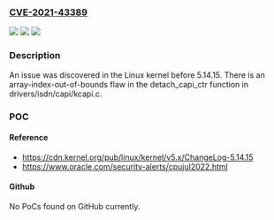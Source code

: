 ### [CVE-2021-43389](https://cve.mitre.org/cgi-bin/cvename.cgi?name=CVE-2021-43389)
![](https://img.shields.io/static/v1?label=Product&message=n%2Fa&color=blue)
![](https://img.shields.io/static/v1?label=Version&message=n%2Fa&color=blue)
![](https://img.shields.io/static/v1?label=Vulnerability&message=n%2Fa&color=brighgreen)

### Description

An issue was discovered in the Linux kernel before 5.14.15. There is an array-index-out-of-bounds flaw in the detach_capi_ctr function in drivers/isdn/capi/kcapi.c.

### POC

#### Reference
- https://cdn.kernel.org/pub/linux/kernel/v5.x/ChangeLog-5.14.15
- https://www.oracle.com/security-alerts/cpujul2022.html

#### Github
No PoCs found on GitHub currently.

